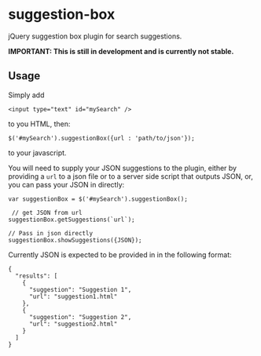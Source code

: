 # suggestion-box

jQuery suggestion box plugin for search suggestions. 

**IMPORTANT: This is still in development and is currently not stable.**

## Usage

Simply add

`<input type="text" id="mySearch" />`

to you HTML, then:

 `$('#mySearch').suggestionBox({url : 'path/to/json'});`
 
 to your javascript.
 
 You will need to supply your JSON suggestions to the plugin, either by providing a `url` to a json file or to a server side script that outputs JSON, or, you can pass your JSON in directly:
 
 ```
 var suggestionBox = $('#mySearch').suggestionBox();
 
  // get JSON from url
 suggestionBox.getSuggestions(`url`);
 
 // Pass in json directly
 suggestionBox.showSuggestions({JSON});
 ```
 
Currently JSON is expected to be provided in in the following format:

```
{
  "results": [
    {
      "suggestion": "Suggestion 1",
      "url": "suggestion1.html"
    },
    {
      "suggestion": "Suggestion 2",
      "url": "suggestion2.html"
    }
  ]
}
```

 




